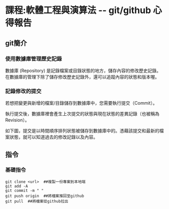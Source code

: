 # 課程:軟體工程與演算法 -- git/github 心得報告
## git簡介
### 使用數據庫管理歷史記錄
數據庫 (Repository) 是記錄檔案或目錄狀態的地方，儲存內容的修改歷史記錄。在數據庫的管理下除了儲存修改歷史記錄外，還可以追蹤內容的狀態和版本喔。
### 記錄修改的提交

若想把變更與新增的檔案/目錄儲存到數據庫中，您需要執行提交（Commit）。

執行提交後，數據庫裡會產生上次提交的狀態與現在狀態的差異記錄（也被稱為Revision）。

如下圖，提交是以時間順序排列狀態被儲存到數據庫中的。憑藉該提交和最新的檔案狀態，就可以知道過去的修改記錄以及內容。

## 指令
### 基礎指令
```
git clone <url>  ##複製一份專案到本地端
git add -A
git commit -m " "
git push origin  ##將檔案推回至github
git pull  ##將檔案從github拉出
```
